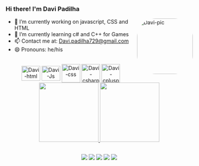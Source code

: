### Hi there! I'm Davi Padilha



   <img align="right" alt="Davi-pic" height="150" style="border-radius:50px;" src="https://lh3.googleusercontent.com/yPf5iSaZCNZ1nT6qJffjuCR8soVx7Ojzt4_VpoFrm59JCmVk_bhH434J0x-JhneRYjiBbXAH_1DsWSlBkP3ejfNjySvUxZpDF3y-k_gxOUUYZO1KegBYZwNd6yZspaZH8KpcD2b_MRF7YLxbxTpOmj40NWphm_-R7C5Wkkk8TtxiI3u6hzkEEIYwykShn85chT0muhQD6c2SuvhwbaMWYVq-QLwulUgpuZxscWFU0MEA7zIIA4VKl5m1M5gmbHgRVkrRfwR5vBbVEy4BtlK8yD05QhpPEnvA6FhU7I3KL7FpOQfIVKzOSt1for8j00hmUxlLbcTj8ts79E6HQ1faC7pwp98327GodME-j3wCwjpZuhM8fHxSjpaGfEq4qRtzhxNQ1kcv7HlzysE-iXPu8PLiFkm47KorE2rWNnpUjmeoZYuVXdf_iAp_SOyNV0456xxNamSdt56LH7QtyNPDPeN8EcCJ6snOnA3xu156I2iHHyNgceyaGQksmhx0yUC5SpRrWfOOOMhouvQj6DZzuILkeLpZejBwh7NrVAtxyPOdEvaRj0mdw4EHzK0W7S2OhUY135jkXAy1iwMWQ16OCa3infwJyrdDcu3BYXqe5_KiaftbAZ9Y2jP6-FQCTGv9-cdG7P8E6Kqtx5YQ_2iagLXWy3pr1gP__B6jusvBID1UbOuj5wF4ImCDh5nApzhpgDmXP0Epx6XPBSYnjPUN030EOA=s663-no?authuser=0">


- 🔭 I’m currently working on javascript, CSS and HTML
- 🌱 I’m currently learning c# and C++ for Games
- 📫 Contact me at: Davi.padilha729@gmail.com
- 😄 Pronouns: he/his

  
<div align="center" style="display: inline_block"><br>
  <img align="center" alt="Davi-html" height="40" width="50"src="https://cdn.jsdelivr.net/gh/devicons/devicon/icons/html5/html5-original-wordmark.svg">
  <img align="center" alt="Davi-Js" height="40" width="50" src="https://cdn.jsdelivr.net/gh/devicons/devicon/icons/javascript/javascript-original.svg">
  <img align="center" alt="Davi-css" heigth="40" width="50" src="https://cdn.jsdelivr.net/gh/devicons/devicon/icons/css3/css3-original-wordmark.svg">
  <img align="center" alt="Davi-csharp" heigth="40" width="50" src="https://cdn.jsdelivr.net/gh/devicons/devicon/icons/csharp/csharp-line.svg">
  <img align="center" alt="Davi-cplusplus" heigth="40" width="50" src="https://cdn.jsdelivr.net/gh/devicons/devicon/icons/cplusplus/cplusplus-line.svg">
</div>
  

<div align="center">
  <a href="https://github.com/daavi997/">
  <img height="160em" src="https://github-readme-stats.vercel.app/api?username=daavi997&show_icons=true&theme=tokyonight&include_all_commits=true&count_private=true"/>
  <img height="160em" src="https://github-readme-stats.vercel.app/api/top-langs/?username=daavi997&layout=compact&langs_count=7&theme=tokyonight"/>
</div>

  ##
  
  <div align="center">
  <a href="https://www.instagram.com/davi.padilha97/" target="_blank"><img src="https://img.shields.io/badge/-Instagram-%23E4405F?style=for-the-badge&logo=instagram&logoColor=white" target="_blank"></a>
  <a href = "mailto:davi.padilha729@gmail.com"><img src="https://img.shields.io/badge/-Gmail-%23333?style=for-the-badge&logo=gmail&logoColor=white" target="_blank"></a>
  <a href="https://www.linkedin.com/in/davi-padilha-65015417a/" target="_blank"><img src="https://img.shields.io/badge/-LinkedIn-%230077B5?style=for-the-badge&logo=linkedin&logoColor=white" target="_blank"></a>
  <a href=" http://api.whatsapp.com/send?phone=5519988273515" target="_blank"><img src="https://img.shields.io/badge/WhatsApp-25D366?style=for-the-badge&logo=whatsapp&logoColor=white" target="_blank"></a>
  <a href="https://music.youtube.com/channel/UCBRMlUsGgxIjtMUk9GRVzlQ" target="_blank"><img src="https://img.shields.io/badge/YouTube_Music-FF0000?style=for-the-badge&logo=youtube-music&logoColor=white" target="_blank"></a>
  </div>
  
